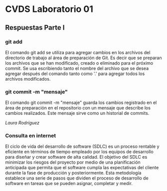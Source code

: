 # CVDS Laboratorio 01
## **Respuestas Parte I**

### **git add**

El comando git add se utiliza para agregar cambios en los archivos del directorio de trabajo al área de preparación de Git. Es decir que se preparan los archivos que se han modificado, creado o eliminado para el próximo commit. Se usa escribiendo tanto el nombre del archivo que se desea agregar después del comando tanto como '.' para agregar todos los archivos modificados.

### **git commit -m "mensaje"**

El comando git commit -m "mensaje" guarda los cambios registrado en el área de preparación en el repositorio con un mensaje que describe los cambios realizados. Este mensaje sirve como un historial de commits. 

*Laura Rodríguez*

### Consulta en internet

El ciclo de vida del desarrollo de software (SDLC) es un proceso rentable y eficiente en términos de tiempo empleado por los equipos de desarrollo para diseñar y crear software de alta calidad. El objetivo del SDLC es minimizar los riesgos del proyecto por medio de una planificación anticipada que permita que el software cumpla las expectativas del cliente durante la fase de producción y posteriormente. Esta metodología establece una serie de pasos que dividen el proceso de desarrollo de software en tareas que se pueden asignar, completar y medir.


